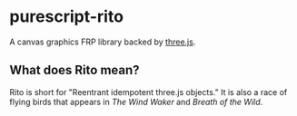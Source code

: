 # purescript-rito

A canvas graphics FRP library backed by [three.js](https://github.com/mrdoob/three.js).

## What does Rito mean?

Rito is short for "Reentrant idempotent three.js objects." It is also a race of flying birds that appears in _The Wind Waker_ and _Breath of the Wild_.
